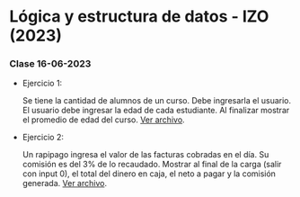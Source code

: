 # Lógica y estructura de datos - IZO (2023)

### Clase 16-06-2023

-   Ejercicio 1:

    Se tiene la cantidad de alumnos de un curso. Debe ingresarla el usuario. El usuario debe ingresar la edad de cada estudiante. Al finalizar mostrar el promedio de edad del curso.
    [Ver archivo](https://github.com/sfonzo96/IZO-Logica-Actividades/blob/main/Clases/23_06_16-Actividad/ejercicio1.c).

-   Ejercicio 2:

    Un rapipago ingresa el valor de las facturas cobradas en el día. Su comisión es del 3% de lo recaudado. Mostrar al final de la carga (salir con input 0), el total del dinero en caja, el neto a pagar y la comisión generada.
    [Ver archivo](https://github.com/sfonzo96/IZO-Logica-Actividades/blob/main/Clases/23_06_16-Actividad/ejercicio2.c).
